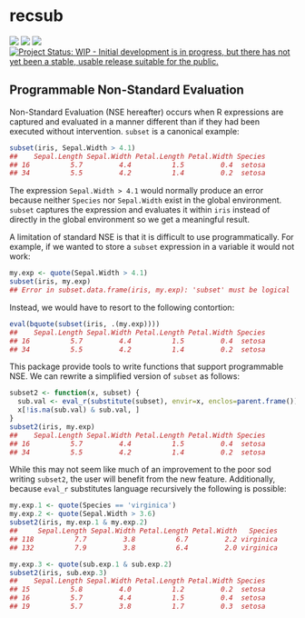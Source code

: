 <!-- README.md is generated from README.Rmd. Please edit that file -->



# recsub

[![](https://travis-ci.org/brodieG/recsub.svg?branch=master)](https://travis-ci.org/brodieG/recsub)
[![](https://codecov.io/github/brodieG/recsub/coverage.svg?branch=master)](https://codecov.io/github/brodieG/recsub?branch=master)
[![](http://www.r-pkg.org/badges/version/recsub)](https://cran.r-project.org/package=recsub)
[![Project Status: WIP - Initial development is in progress, but there has not yet been a stable, usable release suitable for the public.](http://www.repostatus.org/badges/latest/wip.svg)](http://www.repostatus.org/#wip)

## Programmable Non-Standard Evaluation

Non-Standard Evaluation (NSE hereafter) occurs when R expressions are
captured and evaluated in a manner different than if they had been executed
without intervention.  `subset` is a canonical example:


```r
subset(iris, Sepal.Width > 4.1)
##    Sepal.Length Sepal.Width Petal.Length Petal.Width Species
## 16          5.7         4.4          1.5         0.4  setosa
## 34          5.5         4.2          1.4         0.2  setosa
```

The expression `Sepal.Width > 4.1` would normally produce
an error because neither `Species` nor `Sepal.Width` exist in the global
environment.  `subset` captures the expression and evaluates it within `iris`
instead of directly in the global environment so we get a meaningful result.

A limitation of standard NSE is that it is difficult to use programmatically.
For example, if we wanted to store a `subset` expression in a variable it would
not work:


```r
my.exp <- quote(Sepal.Width > 4.1)
subset(iris, my.exp)
## Error in subset.data.frame(iris, my.exp): 'subset' must be logical
```

Instead, we would have to resort to the following contortion:


```r
eval(bquote(subset(iris, .(my.exp))))
##    Sepal.Length Sepal.Width Petal.Length Petal.Width Species
## 16          5.7         4.4          1.5         0.4  setosa
## 34          5.5         4.2          1.4         0.2  setosa
```

This package provide tools to write functions that support programmable NSE.  We
can rewrite a simplified version of `subset` as follows:


```r
subset2 <- function(x, subset) {
  sub.val <- eval_r(substitute(subset), envir=x, enclos=parent.frame())
  x[!is.na(sub.val) & sub.val, ]
}
subset2(iris, my.exp)
##    Sepal.Length Sepal.Width Petal.Length Petal.Width Species
## 16          5.7         4.4          1.5         0.4  setosa
## 34          5.5         4.2          1.4         0.2  setosa
```

While this may not seem like much of an improvement to the poor sod writing
`subset2`, the user will benefit from the new feature.  Additionally, because
`eval_r` substitutes language recursively the following is possible:


```r
my.exp.1 <- quote(Species == 'virginica')
my.exp.2 <- quote(Sepal.Width > 3.6)
subset2(iris, my.exp.1 & my.exp.2)
##     Sepal.Length Sepal.Width Petal.Length Petal.Width   Species
## 118          7.7         3.8          6.7         2.2 virginica
## 132          7.9         3.8          6.4         2.0 virginica

my.exp.3 <- quote(sub.exp.1 & sub.exp.2)
subset2(iris, sub.exp.3)
##    Sepal.Length Sepal.Width Petal.Length Petal.Width Species
## 15          5.8         4.0          1.2         0.2  setosa
## 16          5.7         4.4          1.5         0.4  setosa
## 19          5.7         3.8          1.7         0.3  setosa
```

